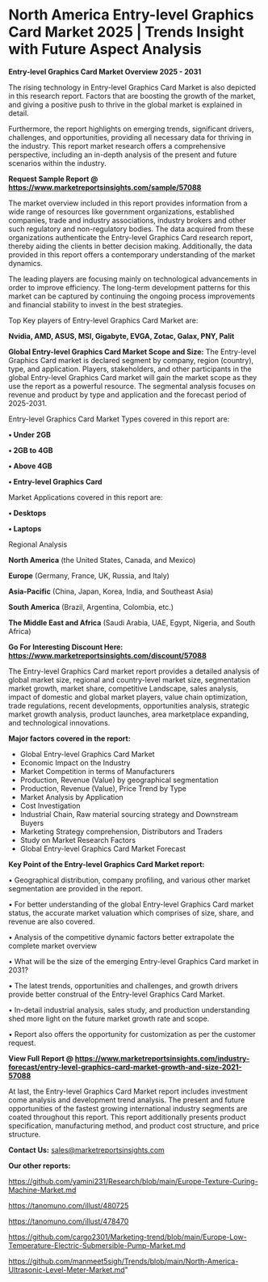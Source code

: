 # North America Entry-level Graphics Card Market 2025 | Trends Insight with Future Aspect Analysis

<Strong> Entry-level Graphics Card Market Overview 2025 - 2031</strong>

The rising technology in Entry-level Graphics Card Market is also depicted in this research report. Factors that are boosting the growth of the market, and giving a positive push to thrive in the global market is explained in detail.

Furthermore, the report highlights on emerging trends, significant drivers, challenges, and opportunities, providing all necessary data for thriving in the industry. This report market research offers a comprehensive perspective, including an in-depth analysis of the present and future scenarios within the industry.

<strong>Request Sample Report @ <a href=https://www.marketreportsinsights.com/sample/57088>https://www.marketreportsinsights.com/sample/57088</a></strong>

The market overview included in this report provides information from a wide range of resources like government organizations, established companies, trade and industry associations, industry brokers and other such regulatory and non-regulatory bodies. The data acquired from these organizations authenticate the Entry-level Graphics Card research report, thereby aiding the clients in better decision making. Additionally, the data provided in this report offers a contemporary understanding of the market dynamics.

The leading players are focusing mainly on technological advancements in order to improve efficiency. The long-term development patterns for this market can be captured by continuing the ongoing process improvements and financial stability to invest in the best strategies.

Top Key players of Entry-level Graphics Card Market are:

<strong>Nvidia, AMD, ASUS, MSI, Gigabyte, EVGA, Zotac, Galax, PNY, Palit</strong>

<strong><b>Global Entry-level Graphics Card Market Scope and Size:</b></strong>
The Entry-level Graphics Card market is declared segment by company, region (country), type, and application. Players, stakeholders, and other participants in the global Entry-level Graphics Card market will gain the market scope as they use the report as a powerful resource. The segmental analysis focuses on revenue and product by type and application and the forecast period of 2025-2031.

Entry-level Graphics Card Market Types covered in this report are:

<strong>• Under 2GB

• 2GB to 4GB

• Above 4GB

• Entry-level Graphics Card</strong>

Market Applications covered in this report are:

<strong>• Desktops

• Laptops</strong> 

Regional Analysis

<strong>North America</strong> (the United States, Canada, and Mexico)

<strong>Europe</strong> (Germany, France, UK, Russia, and Italy)

<strong>Asia-Pacific</strong> (China, Japan, Korea, India, and Southeast Asia)

<strong>South America</strong> (Brazil, Argentina, Colombia, etc.)

<strong>The Middle East and Africa</strong> (Saudi Arabia, UAE, Egypt, Nigeria, and South Africa)

<strong>Go For Interesting Discount Here: <a href=https://www.marketreportsinsights.com/discount/57088>https://www.marketreportsinsights.com/discount/57088</a></strong>

The Entry-level Graphics Card market report provides a detailed analysis of global market size, regional and country-level market size, segmentation market growth, market share, competitive Landscape, sales analysis, impact of domestic and global market players, value chain optimization, trade regulations, recent developments, opportunities analysis, strategic market growth analysis, product launches, area marketplace expanding, and technological innovations.

<strong><b>Major factors covered in the report:</b></strong>
<ul>
  <li>Global Entry-level Graphics Card Market </li>
  <li>Economic Impact on the Industry</li>
  <li>Market Competition in terms of Manufacturers</li>
  <li>Production, Revenue (Value) by geographical segmentation</li>
  <li>Production, Revenue (Value), Price Trend by Type</li>
  <li>Market Analysis by Application</li>
  <li>Cost Investigation</li>
  <li>Industrial Chain, Raw material sourcing strategy and Downstream Buyers</li>
  <li>Marketing Strategy comprehension, Distributors and Traders</li>
  <li>Study on Market Research Factors</li>
  <li>Global Entry-level Graphics Card Market Forecast</li>
</ul>

<strong><b>Key Point of the Entry-level Graphics Card Market report:</b></strong>

• Geographical distribution, company profiling, and various other market segmentation are provided in the report.

• For better understanding of the global Entry-level Graphics Card market status, the accurate market valuation which comprises of size, share, and revenue are also covered.

• Analysis of the competitive dynamic factors better extrapolate the complete market overview

• What will be the size of the emerging Entry-level Graphics Card market in 2031?

• The latest trends, opportunities and challenges, and growth drivers provide better construal of the Entry-level Graphics Card Market.

• In-detail industrial analysis, sales study, and production understanding shed more light on the future market growth rate and scope.

• Report also offers the opportunity for customization as per the customer request.

<strong><b>View Full Report @ <a href=https://www.marketreportsinsights.com/industry-forecast/entry-level-graphics-card-market-growth-and-size-2021-57088>https://www.marketreportsinsights.com/industry-forecast/entry-level-graphics-card-market-growth-and-size-2021-57088</a></b></strong>


At last, the Entry-level Graphics Card Market report includes investment come analysis and development trend analysis. The present and future opportunities of the fastest growing international industry segments are coated throughout this report. This report additionally presents product specification, manufacturing method, and product cost structure, and price structure.

<strong>Contact Us:</strong>
sales@marketreportsinsights.com

<strong>Our other reports:</strong>

<a href=https://github.com/yamini231/Research/blob/main/Europe-Texture-Curing-Machine-Market.md>https://github.com/yamini231/Research/blob/main/Europe-Texture-Curing-Machine-Market.md</a>

<a href=https://tanomuno.com/illust/480725>https://tanomuno.com/illust/480725</a>

<a href=https://tanomuno.com/illust/478470>https://tanomuno.com/illust/478470</a>

<a href=https://github.com/cargo2301/Marketing-trend/blob/main/Europe-Low-Temperature-Electric-Submersible-Pump-Market.md>https://github.com/cargo2301/Marketing-trend/blob/main/Europe-Low-Temperature-Electric-Submersible-Pump-Market.md</a>

<a href=https://github.com/manmeet5sigh/Trends/blob/main/North-America-Ultrasonic-Level-Meter-Market.md>https://github.com/manmeet5sigh/Trends/blob/main/North-America-Ultrasonic-Level-Meter-Market.md</a>"
